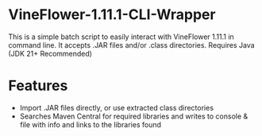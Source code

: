 # VineFlower-1.11.1-CLI-Wrapper
This is a simple batch script to easily interact with VineFlower 1.11.1 in command line. It accepts .JAR files and/or .class directories. Requires Java (JDK 21+ Recommended)

# Features
- Import .JAR files directly, or use extracted class directories
- Searches Maven Central for required libraries and writes to console & file with info and links to the libraries found
